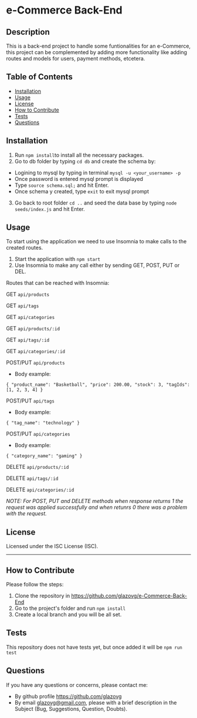 # e-Commerce Back-End
## Description
This is a back-end project to handle some funtionalities for an e-Commerce, this project can be complemented by adding more functionality like adding routes and models for users, payment methods, etcetera.
    
## Table of Contents
        
- [Installation](#installation)
- [Usage](#usage)
- [License](#license)
- [How to Contribute](#how-to-contribute)
- [Tests](#tests)
- [Questions](#questions)

<a name="installation"></a>
## Installation
1. Run `npm install`to install all the necessary packages.
2. Go to db folder by typing `cd db` and create the schema by:
- Logining to mysql by typing in terminal `mysql -u <your_username> -p`
- Once password is entered mysql prompt is displayed
- Type `source schema.sql;` and hit Enter.
- Once schema y created, type `exit` to exit mysql prompt
3. Go back to root folder `cd ..` and seed the data base by typing `node seeds/index.js` and hit Enter.

<a name="usage"></a>
## Usage
To start using the application we need to use Insomnia to make calls to the created routes. 
1. Start the application with `npm start`
2. Use Insomnia to make any call either by sending GET, POST, PUT or DEL.

Routes that can be reached with Insomnia:

GET `api/products`

GET `api/tags`

GET `api/categories`

GET `api/products/:id`

GET `api/tags/:id`

GET `api/categories/:id`

POST/PUT `api/products`
- Body example:

`{
"product_name": "Basketball",
"price": 200.00,
"stock": 3,
"tagIds": [1, 2, 3, 4]
}`

POST/PUT `api/tags`
- Body example:

`{
	"tag_name": "technology"
}`

POST/PUT `api/categories`
- Body example:

`{
	"category_name": "gaming"
}`

DELETE `api/products/:id`

DELETE `api/tags/:id`

DELETE `api/categories/:id`

*NOTE: For POST, PUT and DELETE methods when response returns 1 the request was applied successfully and when retunrs 0 there was a problem with the request.*
    
<a name="license"></a>
## License
Licensed under the ISC License (ISC).
    
---    
<a name="how-to-contribute"></a>
## How to Contribute
Please follow the steps:
1. Clone the repository in https://github.com/glazovg/e-Commerce-Back-End
2. Go to the project's folder and run `npm install`
3. Create a local branch and you will be all set.

<a name="tests"></a>
## Tests
This repository does not have tests yet, but once added it will be `npm run test`

<a name="questions"></a>
## Questions
If you have any questions or concerns, please contact me:

- By github profile https://github.com/glazovg
- By email glazovg@gmail.com, please with a brief description in the Subject (Bug, Suggestions, Question, Doubts).
